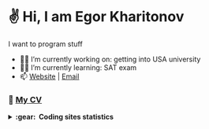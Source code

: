 <h1>✌️ Hi, I am Egor Kharitonov</h1>

I want to program stuff

- 👨‍💻 I’m currently working on: getting into USA university
- 👨‍🎓 I’m currently learning: SAT exam
- 📫 [Website](https://kharitonovegor.com) | [Email](mailto:ega.khar@gmail.com)

### 📝 [My CV](https://kharitonovegor.com/cv.pdf) 

<details close="true">

  <summary><b>:gear: &nbsp;Coding sites statistics</b></summary>
  <br>
  
  [<img src="https://www.codewars.com/users/kharitonov-egor/badges/small">](https://www.codewars.com/users/kharitonov-egor)

  ![LeetCode Stats](https://leetcard.jacoblin.cool/kharitonov-egor?theme=dark&font=Maitree)

